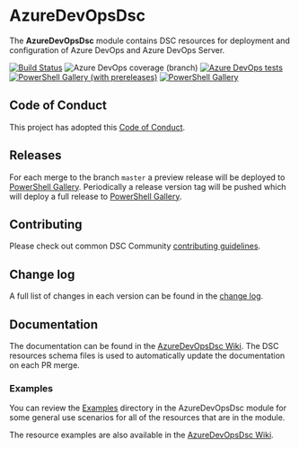 # AzureDevOpsDsc

The **AzureDevOpsDsc** module contains DSC resources for deployment and configuration 
of Azure DevOps and Azure DevOps Server.

[![Build Status](https://dev.azure.com/dsccommunity/AzureDevOpsDsc/_apis/build/status/dsccommunity.AzureDevOpsDsc?branchName=master)](https://dev.azure.com/dsccommunity/AzureDevOpsDsc/_build/latest?definitionId=41&branchName=master)
![Azure DevOps coverage (branch)](https://img.shields.io/azure-devops/coverage/dsccommunity/AzureDevOpsDsc/41/master)
[![Azure DevOps tests](https://img.shields.io/azure-devops/tests/dsccommunity/AzureDevOpsDsc/41/master)](https://dsccommunity.visualstudio.com/AzureDevOpsDsc/_test/analytics?definitionId=41&contextType=build)
[![PowerShell Gallery (with prereleases)](https://img.shields.io/powershellgallery/vpre/AzureDevOpsDsc?label=AzureDevOpsDsc%20Preview)](https://www.powershellgallery.com/packages/AzureDevOpsDsc/)
[![PowerShell Gallery](https://img.shields.io/powershellgallery/v/AzureDevOpsDsc?label=AzureDevOpsDsc)](https://www.powershellgallery.com/packages/AzureDevOpsDsc/)

## Code of Conduct

This project has adopted this [Code of Conduct](CODE_OF_CONDUCT.md).

## Releases

For each merge to the branch `master` a preview release will be
deployed to [PowerShell Gallery](https://www.powershellgallery.com/).
Periodically a release version tag will be pushed which will deploy a
full release to [PowerShell Gallery](https://www.powershellgallery.com/).

## Contributing

Please check out common DSC Community [contributing guidelines](https://dsccommunity.org/guidelines/contributing).

## Change log

A full list of changes in each version can be found in the [change log](CHANGELOG.md).

## Documentation

The documentation can be found in the [AzureDevOpsDsc Wiki](https://github.com/dsccommunity/AzureDevOpsDsc/wiki).
The DSC resources schema files is used to automatically update the
documentation on each PR merge.

### Examples

You can review the [Examples](/source/Examples) directory in the AzureDevOpsDsc module
for some general use scenarios for all of the resources that are in the module.

The resource examples are also available in the [AzureDevOpsDsc Wiki](https://github.com/dsccommunity/AzureDevOpsDsc/wiki).
